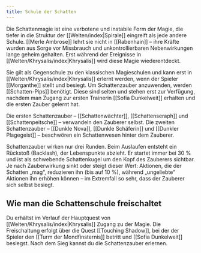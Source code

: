 ```yaml
---
title: Schule der Schatten
---
```

Die Schattenmagie ist eine verbotene und instabile Form der Magie, die tiefer in die Struktur der [[Welten/index|Spirale]] eingreift als jede andere Schule. [[Merle Ambrose]] lehrt sie nicht in [[Rabenhain]] – ihre Kräfte wurden aus Sorge vor Missbrauch und unkontrollierbaren Nebenwirkungen lange geheim gehalten. Erst während der Ereignisse in [[Welten/Khrysalis/index|Khrysalis]] wird diese Magie wiederentdeckt.

Sie gilt als Gegenschule zu den klassischen Magieschulen und kann erst in [[Welten/Khrysalis/index|Khrysalis]] erlernt werden, wenn der Spieler [[Morganthe]] stellt und besiegt. Um Schattenzauber anzuwenden, werden [[Schatten-Pips]] benötigt. Diese sind selten und stehen erst zur Verfügung, nachdem man Zugang zur ersten Trainerin [[Sofia Dunkelweit]] erhalten und die ersten Zauber gelernt hat.

Die ersten Schattenzauber – [[Schattenwächter]], [[Schattenseraph]] und [[Schattenpeitsche]] – verwandeln den Zauberer selbst. Die zweiten Schattenzauber – [[Dunkle Nova]], [[Dunkle Schäferin]] und [[Dunkler Plagegeist]] – beschwören ein Schattenwesen hinter dem Zauberer.

Schattenzauber wirken nur drei Runden. Beim Auslaufen entsteht ein Rückstoß (Backlash), der Lebenspunkte abzieht. Er startet immer bei 30 % und ist als schwebende Schattenkugel um den Kopf des Zauberers sichtbar. Je nach Zauberwirkung sinkt oder steigt dieser Wert: Aktionen, die der Schatten „mag“, reduzieren ihn (bis auf 10 %), während „ungeliebte“ Aktionen ihn erhöhen können – im Extremfall so sehr, dass der Zauberer sich selbst besiegt.

## Wie man die Schattenschule freischaltet

Du erhältst im Verlauf der Hauptquest von [[Welten/Khrysalis/index|Khrysalis]] Zugang zu der Magie. Die Freischaltung erfolgt über die Quest [[Touching Shadow]], bei der der Spieler den [[Turm der Mondfinsternis]] betritt und [[Sofia Dunkelweit]] besiegst. Nach dem Sieg kannst du die Schattenzauber erlernen.
